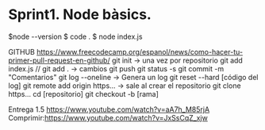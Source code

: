 # Sprint1. Node bàsics.

$node --version
$ code . 
$ node index.js

GITHUB https://www.freecodecamp.org/espanol/news/como-hacer-tu-primer-pull-request-en-github/
git init -> una vez por repositorio
git add index.js // git add . -> cambios
git push 
git status -s
git commit -m "Comentarios"
git log --oneline -> Genera un log
git reset --hard [código del log]
git remote add origin https... -> sale al crear el repositorio
git clone https...
cd [repositorio]
git checkout -b [rama]

Entrega 1.5
https://www.youtube.com/watch?v=aA7h_M85rjA
Comprimir:https://www.youtube.com/watch?v=JxSsCqZ_xjw
